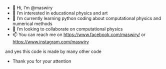 - 👋 Hi, I’m @maswiry
- 👀 I’m interested in educational physics and art
- 🌱 I’m currently learning python coding about computational physics and numerical methods 
- 💞️ I’m looking to collaborate on computational physics
- 📫 You can reach me on https://www.facebook.com/maswiry/ or https://www.instagram.com/maswiry

and yes this code is made by many other code
- Thank you for your attention
<!---
maswiry/maswiry is a ✨ special ✨ repository because its `README.md` (this file) appears on your GitHub profile.
You can click the Preview link to take a look at your changes.
--->
